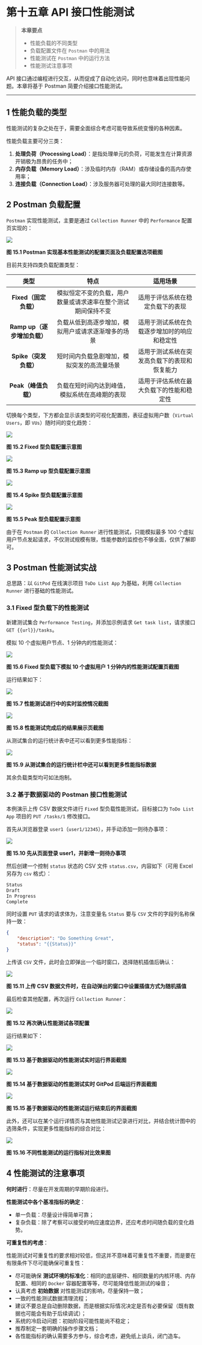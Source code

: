 # 第十五章 API 接口性能测试



> **本章要点**
>
> - 性能负载的不同类型
> - 负载配置文件在 `Postman` 中的用法
> - 性能测试在 `Postman` 中的运行方法
> - 性能测试注意事项

API 接口通过编程进行交互，从而促成了自动化访问，同时也意味着出现性能问题。本章将基于 Postman 简要介绍接口性能测试。

---



## 1 性能负载的类型

性能测试的复杂之处在于，需要全面综合考虑可能导致系统变慢的各种因素。

性能负载主要可分三类：

1. **处理负荷（Processing Load）**：是指处理单元的负荷，可能发生在计算资源开销极为昂贵的任务中；
2. **内存负载（Memory Load）**：涉及临时内存（RAM）或存储设备的高内存使用率；
3. **连接负载（Connection Load）**：涉及服务器可处理的最大同时连接数等。



## 2 Postman 负载配置

`Postman` 实现性能测试，主要是通过 `Collection Runner` 中的 `Performance` 配置页实现的：

![](assets/15.1.png)

**图 15.1 Postman 实现基本性能测试的配置页面及负载配置选项截图**

目前共支持四类负载配置类型：

|            类型             |                             特点                             |                   适用场景                   |
| :-------------------------: | :----------------------------------------------------------: | :------------------------------------------: |
|    **Fixed（固定负载）**    | 模拟恒定不变的负载，用户数量或请求速率在整个测试期间保持不变 |       适用于评估系统在稳定负载下的表现       |
| **Ramp up（逐步增加负载）** |      负载从低到高逐步增加，模拟用户或请求逐渐增多的场景      | 适用于测试系统在负载逐步增加时的响应和稳定性 |
|    **Spike（突发负载）**    |          短时间内负载急剧增加，模拟突发的高流量场景          | 适用于测试系统在突发高负载下的表现和恢复能力 |
|    **Peak（峰值负载）**     |        负载在短时间内达到峰值，模拟系统在高峰期的表现        |   适用于评估系统在最大负载下的性能和稳定性   |

切换每个类型，下方都会显示该类型的可视化配置图，表征虚拟用户数（`Virtual Users`，即 `VUs`）随时间的变化趋势：

![](assets/15.2.png)

**图 15.2 Fixed 型负载配置示意图**

![](assets/15.3.png)

**图 15.3 Ramp up 型负载配置示意图**

![](assets/15.4.png)

**图 15.4 Spike 型负载配置示意图**

![](assets/15.5.png)

**图 15.5 Peak 型负载配置示意图**

由于在 `Postman` 的 `Collection Runner` 进行性能测试，只能模拟最多 100 个虚拟用户节点发起请求，不仅测试规模有限，性能参数的监控也不够全面，仅供了解即可。



## 3 Postman 性能测试实战

总思路：以 `GitPod` 在线演示项目 `ToDo List App` 为基础，利用 `Collection Runner` 进行基础的性能测试。

### 3.1 Fixed 型负载下的性能测试

新建测试集合 `Performance Testing`，并添加示例请求 `Get task list`，请求接口 `GET {{url}}/tasks`。

模拟 10 个虚拟用户节点、1 分钟内的性能测试：

![](assets/15.6.png)

**图 15.6 Fixed 型负载下模拟 10 个虚拟用户 1 分钟内的性能测试配置页截图**

运行结果如下：

![](assets/15.7.png)

**图 15.7 性能测试进行中的实时监控情况截图**

![](assets/15.8.png)

**图 15.8 性能测试完成后的结果展示页截图**

从测试集合的运行统计表中还可以看到更多性能指标：

![](assets/15.9.png)

**图 15.9 从测试集合的运行统计栏中还可以看到更多性能指标数据**

其余负载类型均可如法炮制。



### 3.2 基于数据驱动的 Postman 接口性能测试

本例演示上传 CSV 数据文件进行 `Fixed` 型负载性能测试，目标接口为 `ToDo List App` 项目的 `PUT /tasks/1` 修改接口。

首先从浏览器登录 `user1`（`user1/12345`），并手动添加一则待办事项：

![](assets/15.10.png)

**图 15.10 先从页面登录 user1，并新增一则待办事项**

然后创建一个控制 `status` 状态的 CSV 文件 `status.csv`，内容如下（可用 Excel 另存为 `csv` 格式）：

```markdown
Status
Draft
In Progress
Complete
```

同时设置 `PUT` 请求的请求体为，注意变量名 `Status` 要与 `CSV` 文件的字段列名称保持一致：

```json
{
    "description": "Do Something Great",
    "status": "{{Status}}"
}
```

上传该 `CSV` 文件，此时会立即弹出一个临时窗口，选择随机插值后确认：

![](assets/15.11.png)

**图 15.11 上传 CSV 数据文件时，在自动弹出的窗口中设置插值方式为随机插值**

最后检查其他配置，再次运行 `Collection Runner`：

![](assets/15.12.png)

**图 15.12 再次确认性能测试各项配置**

运行结果如下：

![](assets/15.13.png)

**图 15.13 基于数据驱动的性能测试实时运行界面截图**

![](assets/15.14.png)

**图 15.14 基于数据驱动的性能测试实时 GitPod 后端运行界面截图**

![](assets/15.15.png)

**图 15.15 基于数据驱动的性能测试运行结束后的界面截图**

此外，还可以在某个运行详情页与其他性能测试记录进行对比，并结合统计图中的选筛条件，实现更多性能指标的综合对比：

![](assets/15.16.png)

**图 15.16 不同性能测试的运行指标对比效果图**



## 4 性能测试的注意事项

**何时进行**：尽量在开发周期的早期阶段进行。



**性能测试中各个基准指标的确定**：

- 单一负载：尽量设计得简单可靠；
- 复杂负载：除了考察可以接受的响应速度边界，还应考虑时间随负载的变化趋势。



**可重复性的考虑**：

性能测试对可重复性的要求相对较低，但这并不意味着可重复性不重要，而是要在有限条件下尽可能确保可重复性：

- 尽可能确保 **测试环境的标准化**：相同的底层硬件、相同数量的内核环境、内存配置、相同的 `Docker` 容器配置等等，尽可能降低性能测试的噪音；
- 认真考虑 **初始数据** 对性能测试的影响，尽量保持一致；
- 一致的性能测试数据清理流程；
- 建议不要总是自动删除数据，而是根据实际情况决定是否有必要保留（既有数据也可能会有助于后续调试）；
- 系统的冷启动问题：初始阶段可能性能尚不稳定；
- 推荐制定一套明确的操作步骤文档；
- 各性能指标的确认需要多方参与，综合考虑，避免纸上谈兵，闭门造车。
